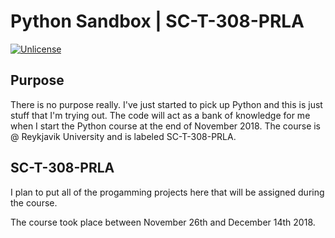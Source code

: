 # Python Sandbox | SC-T-308-PRLA

[![Unlicense](https://img.shields.io/badge/license-UNLICENSE-lightgrey.svg)](https://unlicense.org/)

## Purpose

There is no purpose really. I've just started to pick up Python and this is just stuff that I'm trying
out. The code will act as a bank of knowledge for me when I start the Python course at the end of
November 2018. The course is @ Reykjavik University and is labeled SC-T-308-PRLA.

## SC-T-308-PRLA

I plan to put all of the progamming projects here that will be assigned during the course.

The course took place between November 26th and December 14th 2018.

